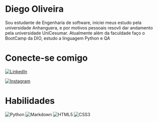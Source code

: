 # Diego Oliveira
  Sou estudante de Engenharia de software, iniciei meus estudo pela universidade Anhanguera, e por motivos pessoais resovli dar andamento pela universidade UniCesumar.
Atualmente além da faculdade faço o BootCamp da DIO, estudo a linguagem Python e QA

# Conecte-se comigo
[![LinkedIn](https://img.shields.io/badge/LinkedIn-000?style=for-the-badge&logo=linkedin&logoColor=0E76A8)](https://www.linkedin.com/in/diego-oliveira-0ba43a140/)

[![Instagram](https://img.shields.io/badge/Instagram-000?style=for-the-badge&logo=instagram)](https://www.instagram.com/diego.diegogarrido/)

# Habilidades

![Python](https://img.shields.io/badge/Python-000?style=for-the-badge&logo=python)
![Markdown](https://img.shields.io/badge/Markdown-000?style=for-the-badge&logo=markdown)
![HTML5](https://img.shields.io/badge/HTML5-000?style=for-the-badge&logo=html5)
![CSS3](https://img.shields.io/badge/CSS3-000?style=for-the-badge&logo=css3&logoColor=264CE4)
